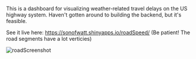 This is a dashboard for visualizing weather-related travel delays on the US highway system.  Haven't gotten around to building the backend, but it's feasible.

See it live here: https://sonofwatt.shinyapps.io/roadSpeed/ (Be patient! The road segments have a lot verticies)

![roadScreenshot](https://docwatson.ai/wp-content/uploads/2021/12/roadApp-1024x619.png)
